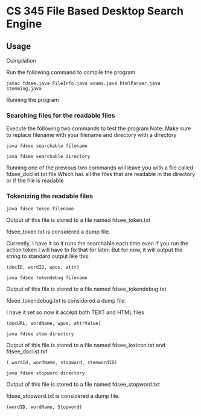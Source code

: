 # CS 345 File Based Desktop Search Engine

## Usage

Compilation

Run the following command to compile the program

```
javac fdsee.java FileInfo.java enums.java htmlParser.java stemming.java
```

Running the program

### Searching files for the readable files

Execute the following two commands to test the program
Note: Make sure to replace filename with your filename and directory with a directory

```
java fdsee searchable filename
```

```
java fdsee searchable directory
```

Running one of the previous two commands will leave you with a file called fdsee_doclist.txt file
Which has all the files that are readable in the directory or if the file is readable

### Tokenizing the readable files

```
java fdsee token filename
```

Output of this file is stored to a file named fdsee_token.txt

fdsee_token.txt is considered a dump file.

Currently, I have it so it runs the searchable each time even if you run the action token
I will have to fix that for later. But for now, it will output the string to standard output
like this: 

```
(docID, wordID, wpos, attr)    
```


```
java fdsee tokendebug filename
```

Output of this file is stored to a file named fdsee_tokendebug.txt

fdsee_tokendebug.txt is considered a dump file.

I have it set so now it accept both TEXT and HTML files

```
(docURL, wordName, wpos, attrValue)    
```

```
java fdsee stem directory
```

Output of this file is stored to a file named fdsee_lexicon.txt and fdsee_doclist.txt



```
( wordId, wordName, stopword, stemwordID)    
```


```
java fdsee stopword directory
```

Output of this file is stored to a file named fdsee_stopword.txt

fdsee_stopword.txt is considered a dump file.

```
(wordID, wordName, Stopword)    
```
